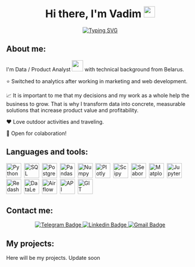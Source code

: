 <div align='center'>
<h1>
 Hi there, I'm Vadim
  <img src="https://media.giphy.com/media/hvRJCLFzcasrR4ia7z/giphy.gif" width="30px"/>
</h1>
  
[![Typing SVG](https://readme-typing-svg.herokuapp.com?font=Fira+Code&size=28&pause=1000&color=000000&center=true&vCenter=true&random=true&width=435&lines=Data+Analyst;Product+Analyst)](https://git.io/typing-svg)
</div>

<h2>About me:</h2>
I'm Data / Product Analyst <img src="https://media.giphy.com/media/WUlplcMpOCEmTGBtBW/giphy.gif" width="30"> with technical background from Belarus.

:star: Switched to analytics after working in marketing and web development.

:chart_with_upwards_trend: It is important to me that my decisions and my work as a whole help the business to grow. That is why I transform data into concrete, measurable solutions that increase product value and profitability.

:heart: Love outdoor activities and traveling.

:rocket: Open for colaboration!

<h2>Languages and tools:</h2> 
<div>
  <img src="https://img.shields.io/badge/python-white?logo=python&style=for-the-badge" title="Python" alt="Python" height="40"/>&nbsp;
  <img src="https://img.shields.io/badge/-SQL-00A4EF?style=for-the-badge&logo=SQL" title="SQL" alt="SQL" height="40"/>&nbsp;
  <img src="https://img.shields.io/badge/PostgreSQL-white?logo=PostgreSQL&s&style=for-the-badge" title="PostgreSQL" alt="PostgreSQL" height="40"/>&nbsp;
  <img src="https://img.shields.io/badge/pandas-white?logo=pandas&logoColor=blue&style=for-the-badge" title="Pandas" alt="Pandas" height="40"/>&nbsp;
  <img src="https://img.shields.io/badge/numpy-white?logo=numpy&logoColor=blue&style=for-the-badge" title="Numpy" alt="Numpy" height="40"/>&nbsp;
  <img src="https://img.shields.io/badge/plotly-white?logo=plotly&logoColor=blue&style=for-the-badge" title="Plotly" alt="Plotly" height="40"/>&nbsp;
  <img src="https://img.shields.io/badge/Scipy-white?logo=Scipy&logoColor=black&style=for-the-badge" title="Scipy" alt="Scipy" height="40"/>&nbsp;
  <img src="https://img.shields.io/badge/Seaborn-white?logo=Seaborn&logoColor=black&style=for-the-badge" title="Seaborn" alt="Seaborn" height="40"/>&nbsp;
  <img src="https://img.shields.io/badge/Matplotlib-white?logo=Matplotlib&logoColor=black&style=for-the-badge" title="Matplotlib" alt="Matplotlib" height="40"/>&nbsp;
  <img src="https://img.shields.io/badge/Jupyter_notebook-white?logo=Jupyter&style=for-the-badge" title="Jupyter" alt="Jupyter" height="40"/>&nbsp;
  <img src="https://img.shields.io/badge/redash-white?logo=redash&logoColor=black&style=for-the-badge" title="Redash" alt="Redash" height="40"/>&nbsp;
  <img src="https://img.shields.io/badge/Datalens-white?logo=Datalens&style=for-the-badge" title="DataLens" alt="DataLens" height="40"/>&nbsp;
  <img src="https://img.shields.io/badge/Airflow-white?style=for-the-badge&logo=Apache%20Airflow&logoColor=black" title="Airflow" alt="Airflow" height="40"/>&nbsp;
  <img src="https://img.shields.io/badge/-API-FF6600?style=for-the-badge&logo=API" title="API" alt="API" height="40"/>&nbsp;
  <img src="https://img.shields.io/badge/-GIT-FFF?style=for-the-badge&logo=GIT" title="GIT" alt="GIT" height="40"/>&nbsp;
</div>

<h2>Contact me:</h2>
<div id="badges" align="center">
  <a href="https://t.me/vadimharkovets">
  <img src="https://img.shields.io/badge/Telegram-blue?logo=telegram&logoColor=white&style=for-the-badge" alt="Telegram Badge"/>
  </a>
  <a href="https://www.linkedin.com/in/vadim-harkovets/">
  <img src="https://img.shields.io/badge/LinkedIn-blue?style=for-the-badge&logo=linkedin&logoColor=white" alt="Linkedin Badge"/>
  </a>
  <a href="mailto:vadimharkovets@gmail.com">
  <img src="https://img.shields.io/badge/Gmail-D14836?style=for-the-badge&logo=gmail&logoColor=white" alt="Gmail Badge"/>
  </a>
</div>

<h2>My projects:</h2>

Here will be my projects. Update soon

<!--
**vadim-analyst/vadim-analyst** is a ✨ _special_ ✨ repository because its `README.md` (this file) appears on your GitHub profile.

Here are some ideas to get you started:

- 🔭 I’m currently working on ...
- 🌱 I’m currently learning ...
- 👯 I’m looking to collaborate on ...
- 🤔 I’m looking for help with ...
- 💬 Ask me about ...
- 📫 How to reach me: ...
- 😄 Pronouns: ...
- ⚡ Fun fact: ...
-->
